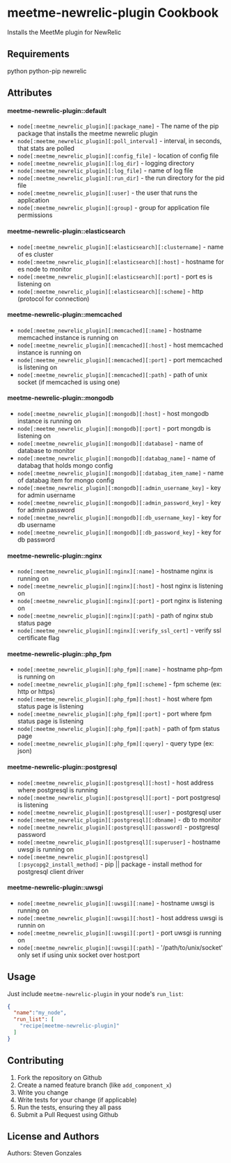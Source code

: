 meetme-newrelic-plugin Cookbook
===============================
Installs the MeetMe plugin for NewRelic


Requirements
------------
python
python-pip
newrelic


Attributes
----------
#### meetme-newrelic-plugin::default
* `node[:meetme_newrelic_plugin][:package_name]` - The name of the pip package that installs the meetme newrelic plugin  
* `node[:meetme_newrelic_plugin][:poll_interval]` - interval, in seconds, that stats are polled  
* `node[:meetme_newrelic_plugin][:config_file]` -  location of config file
* `node[:meetme_newrelic_plugin][:log_dir]` - logging directory
* `node[:meetme_newrelic_plugin][:log_file]` - name of log file
* `node[:meetme_newrelic_plugin][:run_dir]` -  the run directory for the pid file
* `node[:meetme_newrelic_plugin][:user]` -  the user that runs the application 
* `node[:meetme_newrelic_plugin][:group]` -  group for application file permissions 

#### meetme-newrelic-plugin::elasticsearch
* `node[:meetme_newrelic_plugin][:elasticsearch][:clustername]` - name of es cluster
* `node[:meetme_newrelic_plugin][:elasticsearch][:host]` - hostname for es node to monitor
* `node[:meetme_newrelic_plugin][:elasticsearch][:port]` - port es is listening on
* `node[:meetme_newrelic_plugin][:elasticsearch][:scheme]` - http (protocol for connection)


#### meetme-newrelic-plugin::memcached
* `node[:meetme_newrelic_plugin][:memcached][:name]` - hostname memcached instance is running on
* `node[:meetme_newrelic_plugin][:memcached][:host]` - host memcached instance is running on
* `node[:meetme_newrelic_plugin][:memcached][:port]` - port memcached is listening on
* `node[:meetme_newrelic_plugin][:memcached][:path]` - path of unix socket (if memcached is using one)

#### meetme-newrelic-plugin::mongodb
* `node[:meetme_newrelic_plugin][:mongodb][:host]` - host mongodb instance is running on
* `node[:meetme_newrelic_plugin][:mongodb][:port]` - port mongdb is listening on
* `node[:meetme_newrelic_plugin][:mongodb][:database]` - name of database to monitor
* `node[:meetme_newrelic_plugin][:mongodb][:databag_name]` - name of databag that holds mongo config
* `node[:meetme_newrelic_plugin][:mongodb][:databag_item_name]` - name of databag item for mongo config
* `node[:meetme_newrelic_plugin][:mongodb][:admin_username_key]` - key for admin username
* `node[:meetme_newrelic_plugin][:mongodb][:admin_password_key]` - key for admin password
* `node[:meetme_newrelic_plugin][:mongodb][:db_username_key]` - key for db username
* `node[:meetme_newrelic_plugin][:mongodb][:db_password_key]` - key for db password

#### meetme-newrelic-plugin::nginx
* `node[:meetme_newrelic_plugin][:nginx][:name]` - hostname nginx is running on
* `node[:meetme_newrelic_plugin][:nginx][:host]` - host nginx is listening on
* `node[:meetme_newrelic_plugin][:nginx][:port]` - port nginx is listening on
* `node[:meetme_newrelic_plugin][:nginx][:path]` - path of nginx stub status page
* `node[:meetme_newrelic_plugin][:nginx][:verify_ssl_cert]` - verify ssl certificate flag

#### meetme-newrelic-plugin::php_fpm
* `node[:meetme_newrelic_plugin][:php_fpm][:name]` - hostname php-fpm is running on
* `node[:meetme_newrelic_plugin][:php_fpm][:scheme]` - fpm scheme (ex: http or https)
* `node[:meetme_newrelic_plugin][:php_fpm][:host]` - host where fpm status page is listening
* `node[:meetme_newrelic_plugin][:php_fpm][:port]` - port where fpm status page is listening
* `node[:meetme_newrelic_plugin][:php_fpm][:path]` - path of fpm status page 
* `node[:meetme_newrelic_plugin][:php_fpm][:query]` - query type (ex: json)

#### meetme-newrelic-plugin::postgresql
* `node[:meetme_newrelic_plugin][:postgresql][:host]` - host address where postgresql is running
* `node[:meetme_newrelic_plugin][:postgresql][:port]` - port postgresql is listening
* `node[:meetme_newrelic_plugin][:postgresql][:user]` - postgresql user
* `node[:meetme_newrelic_plugin][:postgresql][:dbname]` - db to monitor
* `node[:meetme_newrelic_plugin][:postgresql][:password]` - postgresql password
* `node[:meetme_newrelic_plugin][:postgresql][:superuser]` - hostname uwsgi is running on
* `node[:meetme_newrelic_plugin][:postgresql][:psycopg2_install_method]` - pip || package - install method for postgresql client driver 

#### meetme-newrelic-plugin::uwsgi
* `node[:meetme_newrelic_plugin][:uwsgi][:name]` - hostname uwsgi is running on
* `node[:meetme_newrelic_plugin][:uwsgi][:host]` - host address uwsgi is runnin on
* `node[:meetme_newrelic_plugin][:uwsgi][:port]` - port uwsgi is running on
* `node[:meetme_newrelic_plugin][:uwsgi][:path]` - '/path/to/unix/socket' only set if using unix socket over host:port

Usage
-----
Just include `meetme-newrelic-plugin` in your node's `run_list`:

```json
{
  "name":"my_node",
  "run_list": [
    "recipe[meetme-newrelic-plugin]"
  ]
}
```

Contributing
------------
1. Fork the repository on Github
2. Create a named feature branch (like `add_component_x`)
3. Write you change
4. Write tests for your change (if applicable)
5. Run the tests, ensuring they all pass
6. Submit a Pull Request using Github

License and Authors
-------------------
Authors: Steven Gonzales
